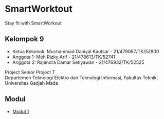 # SmartWorktout
Stay fit with SmartWorkout

## Kelompok 9
- Ketua Kelomok: Muchammad Daniyal Kautsar - 21/479067/TK/52800
- Anggota 1: Moh Rizky Arif - 21/478613/TK/52741
- Anggota 2: Rajendra Damar Setiyawan - 21/476932/TK/52525

Project Senior Project T <br>
Departemen Teknologi Elektro dan Teknologi Informasi, Fakultas
Teknik, Universitas Gadjah Mada <br>

## Modul
- [Modul 1]()
